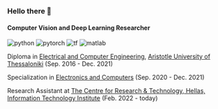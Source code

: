 ### Hello there 👋

#### Computer Vision and Deep Learning Researcher

![python](https://img.shields.io/badge/Python-FFD43B?style=for-the-badge&logo=python&logoColor=blue) 
![pytorch](https://img.shields.io/badge/PyTorch-EE4C2C?style=for-the-badge&logo=PyTorch&logoColor=white) 
![tf](https://img.shields.io/badge/TensorFlow-FF6F00?style=for-the-badge&logo=TensorFlow&logoColor=white)
![matlab](https://img.shields.io/badge/Mathworks-MATLAB-blue?style=for-the-badge&logo=)

Diploma in [Electrical and Computer Engineering]([https://www.auth.gr/](http://www.ee.auth.gr/)), [Aristotle University of Thessaloniki](https://www.auth.gr/) (Sep. 2016 - Dec. 2021)

Specialization in [Electronics and Computers](https://www.auth.gr/division/ee-decom/) (Sep. 2020 - Dec. 2021)

Research Assistant at [The Centre for Research & Technology, Hellas, Information Technology Institute](https://www.iti.gr/iti/index.html) (Feb. 2022 - today)
